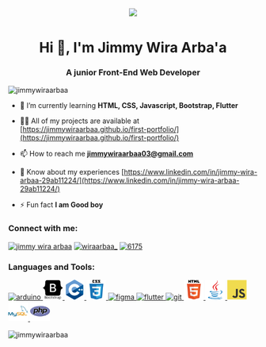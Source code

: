 <h1 align="center">
  <img src="https://readme-typing-svg.demolab.com?font=Unbounded&size=40&weight=800&center=true&vCenter=true&pause=500&width=700&height=60&lines=JIMMY+WIRA+ARBAA color=green" />
  </h1>

<h1 align="center">Hi 👋, I'm Jimmy Wira Arba'a</h1>
<h3 align="center">A junior Front-End Web Developer</h3>

<p align="left"> <img src="https://komarev.com/ghpvc/?username=jimmywiraarbaa&label=Profile%20views&color=0e75b6&style=flat" alt="jimmywiraarbaa" /> </p>

- 🌱 I’m currently learning **HTML, CSS, Javascript, Bootstrap, Flutter**

- 👨‍💻 All of my projects are available at [https://jimmywiraarbaa.github.io/first-portfolio/](https://jimmywiraarbaa.github.io/first-portfolio/)

- 📫 How to reach me **jimmywiraarbaa03@gmail.com**

- 📄 Know about my experiences [https://www.linkedin.com/in/jimmy-wira-arbaa-29ab11224/](https://www.linkedin.com/in/jimmy-wira-arbaa-29ab11224/)

- ⚡ Fun fact **I am Good boy**

<h3 align="left">Connect with me:</h3>
<p align="left">
<a href="https://linkedin.com/in/jimmy wira arbaa" target="blank"><img align="center" src="https://raw.githubusercontent.com/rahuldkjain/github-profile-readme-generator/master/src/images/icons/Social/linked-in-alt.svg" alt="jimmy wira arbaa" height="30" width="40" /></a>
<a href="https://instagram.com/wiraarbaa_" target="blank"><img align="center" src="https://raw.githubusercontent.com/rahuldkjain/github-profile-readme-generator/master/src/images/icons/Social/instagram.svg" alt="wiraarbaa_" height="30" width="40" /></a>
<a href="https://discord.gg/6175" target="blank"><img align="center" src="https://raw.githubusercontent.com/rahuldkjain/github-profile-readme-generator/master/src/images/icons/Social/discord.svg" alt="6175" height="30" width="40" /></a>
</p>

<h3 align="left">Languages and Tools:</h3>
<p align="left"> <a href="https://www.arduino.cc/" target="_blank" rel="noreferrer"> <img src="https://cdn.worldvectorlogo.com/logos/arduino-1.svg" alt="arduino" width="40" height="40"/> </a> <a href="https://getbootstrap.com" target="_blank" rel="noreferrer"> <img src="https://raw.githubusercontent.com/devicons/devicon/master/icons/bootstrap/bootstrap-plain-wordmark.svg" alt="bootstrap" width="40" height="40"/> </a> <a href="https://www.w3schools.com/cpp/" target="_blank" rel="noreferrer"> <img src="https://raw.githubusercontent.com/devicons/devicon/master/icons/cplusplus/cplusplus-original.svg" alt="cplusplus" width="40" height="40"/> </a> <a href="https://www.w3schools.com/css/" target="_blank" rel="noreferrer"> <img src="https://raw.githubusercontent.com/devicons/devicon/master/icons/css3/css3-original-wordmark.svg" alt="css3" width="40" height="40"/> </a> <a href="https://www.figma.com/" target="_blank" rel="noreferrer"> <img src="https://www.vectorlogo.zone/logos/figma/figma-icon.svg" alt="figma" width="40" height="40"/> </a> <a href="https://flutter.dev" target="_blank" rel="noreferrer"> <img src="https://www.vectorlogo.zone/logos/flutterio/flutterio-icon.svg" alt="flutter" width="40" height="40"/> </a> <a href="https://git-scm.com/" target="_blank" rel="noreferrer"> <img src="https://www.vectorlogo.zone/logos/git-scm/git-scm-icon.svg" alt="git" width="40" height="40"/> </a> <a href="https://www.w3.org/html/" target="_blank" rel="noreferrer"> <img src="https://raw.githubusercontent.com/devicons/devicon/master/icons/html5/html5-original-wordmark.svg" alt="html5" width="40" height="40"/> </a> <a href="https://www.java.com" target="_blank" rel="noreferrer"> <img src="https://raw.githubusercontent.com/devicons/devicon/master/icons/java/java-original.svg" alt="java" width="40" height="40"/> </a> <a href="https://developer.mozilla.org/en-US/docs/Web/JavaScript" target="_blank" rel="noreferrer"> <img src="https://raw.githubusercontent.com/devicons/devicon/master/icons/javascript/javascript-original.svg" alt="javascript" width="40" height="40"/> </a> <a href="https://www.mysql.com/" target="_blank" rel="noreferrer"> <img src="https://raw.githubusercontent.com/devicons/devicon/master/icons/mysql/mysql-original-wordmark.svg" alt="mysql" width="40" height="40"/> </a> <a href="https://www.php.net" target="_blank" rel="noreferrer"> <img src="https://raw.githubusercontent.com/devicons/devicon/master/icons/php/php-original.svg" alt="php" width="40" height="40"/> </a> </p>

<p><img align="center" src="https://github-readme-stats.vercel.app/api/top-langs?username=jimmywiraarbaa&show_icons=true&locale=en&layout=compact" alt="jimmywiraarbaa" /></p>
